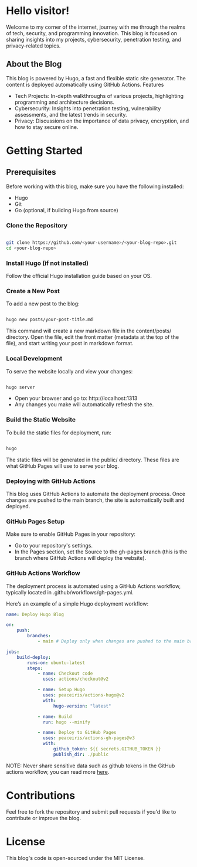 # Hello visitor!

Welcome to my corner of the internet, journey with me through the realms of tech, security, and programming innovation. This blog is focused on sharing insights into my projects, cybersecurity, penetration testing, and privacy-related topics.

## About the Blog

This blog is powered by Hugo, a fast and flexible static site generator. The content is deployed automatically using GitHub Actions.
Features

-   Tech Projects: In-depth walkthroughs of various projects, highlighting programming and architecture decisions.
-   Cybersecurity: Insights into penetration testing, vulnerability assessments, and the latest trends in security.
-   Privacy: Discussions on the importance of data privacy, encryption, and how to stay secure online.

# Getting Started

## Prerequisites

Before working with this blog, make sure you have the following installed:

-   Hugo
-   Git
-   Go (optional, if building Hugo from source)

### Clone the Repository

```bash

git clone https://github.com/<your-username>/<your-blog-repo>.git
cd <your-blog-repo>
```

### Install Hugo (if not installed)

Follow the official Hugo installation guide based on your OS.

### Create a New Post

To add a new post to the blog:

```bash

hugo new posts/your-post-title.md
```

This command will create a new markdown file in the content/posts/ directory. Open the file, edit the front matter (metadata at the top of the file), and start writing your post in markdown format.

### Local Development

To serve the website locally and view your changes:

```bash

hugo server
```

-   Open your browser and go to: http://localhost:1313
-   Any changes you make will automatically refresh the site.

### Build the Static Website

To build the static files for deployment, run:

```bash

hugo
```

The static files will be generated in the public/ directory. These files are what GitHub Pages will use to serve your blog.

### Deploying with GitHub Actions

This blog uses GitHub Actions to automate the deployment process. Once changes are pushed to the main branch, the site is automatically built and deployed.

### GitHub Pages Setup

Make sure to enable GitHub Pages in your repository:

-   Go to your repository's settings.
-   In the Pages section, set the Source to the gh-pages branch (this is the branch where GitHub Actions will deploy the website).

### GitHub Actions Workflow

The deployment process is automated using a GitHub Actions workflow, typically located in .github/workflows/gh-pages.yml.

Here’s an example of a simple Hugo deployment workflow:

```yaml
name: Deploy Hugo Blog

on:
    push:
        branches:
            - main # Deploy only when changes are pushed to the main branch

jobs:
    build-deploy:
        runs-on: ubuntu-latest
        steps:
            - name: Checkout code
              uses: actions/checkout@v2

            - name: Setup Hugo
              uses: peaceiris/actions-hugo@v2
              with:
                  hugo-version: "latest"

            - name: Build
              run: hugo --minify

            - name: Deploy to GitHub Pages
              uses: peaceiris/actions-gh-pages@v3
              with:
                  github_token: ${{ secrets.GITHUB_TOKEN }}
                  publish_dir: ./public
```

NOTE: Never share sensitive data such as github tokens in the GitHub actions workflow, you can read more [here](https://docs.github.com/en/actions/security-for-github-actions/security-guides/using-secrets-in-github-actions).

# Contributions

Feel free to fork the repository and submit pull requests if you'd like to contribute or improve the blog.

# License

This blog's code is open-sourced under the MIT License.
